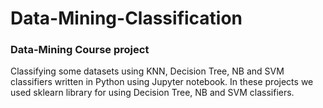 # Data-Mining-Classification
### Data-Mining Course project
Classifying some datasets using KNN, Decision Tree, NB and SVM classifiers written in Python using Jupyter notebook.
In these projects we used sklearn library for using Decision Tree, NB and SVM classifiers.
